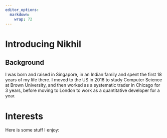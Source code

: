 ```yaml
---
editor_options: 
  markdown: 
    wrap: 72
---
```


# Introducing Nikhil

## Background

I was born and raised in Singapore, in an Indian family and spent the
first 18 years of my life there. I moved to the US in 2016 to study
Computer Science at Brown University, and then worked as a systematic
trader in Chicago for 3 years, before moving to London to work as a
quantitative developer for a year. 

# Interests 
Here is some stuff I
enjoy: 

